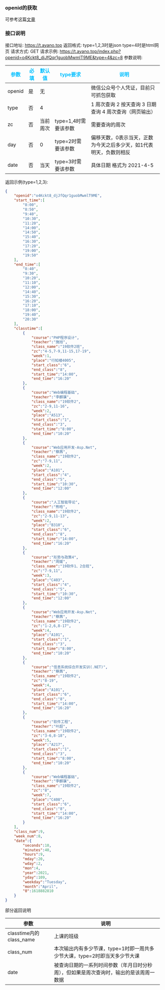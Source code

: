 ### openid的获取

可参考这篇[文章](https://blog.ayano.top/archives/485/)

### 接口说明

接口地址:
https://t.ayano.top
返回格式:
type=1,2,3时是json
type=4时是html网页
请求方式:
GET
请求示例:
https://t.ayano.top/index.php?openid=o4Kckt8_djJfQqr1guobMwmlT9ME&type=4&zc=8
参数说明:

|<font color=DeepSkyBlue>参数<font>|<font color=DeepSkyBlue>必填<font>|<font color=DeepSkyBlue>默认值<font>|<font color=DeepSkyBlue>type要求<font>|<font color=DeepSkyBlue>说明<font>|
|--|--|--|--|--|
|openid|是|无||微信公众号个人凭证，目前只可抓包获取|
|type|否|4||1 周次查询  2  按天查询  3 日期查询  4  周次查询（网页输出）|
|zc|否|当前周次|type=1,4时需要该参数|需要查询的周次|
|day|否|0|type=2时需要该参数|偏移天数，0表示当天，正数为今天之后多少天，如1代表明天，负数则相反|
|date|否|当天|type=3时需要该参数|具体日期   格式为   2021-4-5|

返回示例(type=1,2,3):

```json
{
    "openid":"o4Kckt8_djJfQqr1guobMwmlT9ME",
    "start_time":[
        "8:00",
        "8:50",
        "9:40",
        "10:30",
        "11:20",
        "14:00",
        "14:50",
        "15:40",
        "16:30",
        "17:20",
        "19:00",
        "19:50"
    ],
    "end_time":[
        "8:40",
        "9:30",
        "10:20",
        "11:10",
        "12:00",
        "14:40",
        "15:30",
        "16:20",
        "17:10",
        "18:00",
        "19:40",
        "20:30"
    ],
    "classtime":[
        {
            "course":"PHP程序设计",
            "teacher":"施旭",
            "class_name":"19软件2班",
            "zc":"4-5,7-9,11-15,17-19",
            "week":1,
            "place":"行知楼4005",
            "start_class":"6",
            "end_class":"8",
            "start_time":"14:00",
            "end_time":"16:20"
        },
        {
            "course":"Web编程基础",
            "teacher":"李麒骥",
            "class_name":"19软件2",
            "zc":"2-9,11-16",
            "week":2,
            "place":"A513",
            "start_class":"1",
            "end_class":"3",
            "start_time":"8:00",
            "end_time":"10:20"
        },
        {
            "course":"Web应用开发-Asp.Net",
            "teacher":"蔡茜",
            "class_name":"19软件2",
            "zc":"7-9,11",
            "week":2,
            "place":"A101",
            "start_class":"4",
            "end_class":"5",
            "start_time":"10:30",
            "end_time":"12:00"
        },
        {
            "course":"人工智能导论",
            "teacher":"熊晗",
            "class_name":"19软件2",
            "zc":"2-9,11-13",
            "week":2,
            "place":"B310",
            "start_class":"6",
            "end_class":"8",
            "start_time":"14:00",
            "end_time":"16:20"
        },
        {
            "course":"形势与政策4",
            "teacher":"周媛",
            "class_name":"19软件1、2合班",
            "zc":"7-9,11",
            "week":3,
            "place":"C403",
            "start_class":"4",
            "end_class":"5",
            "start_time":"10:30",
            "end_time":"12:00"
        },
        {
            "course":"Web应用开发-Asp.Net",
            "teacher":"蔡茜",
            "class_name":"19软件2",
            "zc":"1-2,6,8-17",
            "week":4,
            "place":"A101",
            "start_class":"1",
            "end_class":"3",
            "start_time":"8:00",
            "end_time":"10:20"
        },
        {
            "course":"信息系统综合开发实训(.NET)",
            "teacher":"蔡茜",
            "class_name":"19软件2",
            "zc":"8-19",
            "week":4,
            "place":"A101",
            "start_class":"6",
            "end_class":"8",
            "start_time":"14:00",
            "end_time":"16:20"
        },
        {
            "course":"软件工程",
            "teacher":"叶超",
            "class_name":"19软件2",
            "zc":"3-6,8-18",
            "week":5,
            "place":"A217",
            "start_class":"1",
            "end_class":"3",
            "start_time":"8:00",
            "end_time":"10:20"
        },
        {
            "course":"Web编程基础",
            "teacher":"李麒骥",
            "class_name":"19软件2",
            "zc":"8",
            "week":7,
            "place":"C408",
            "start_class":"6",
            "end_class":"8",
            "start_time":"14:00",
            "end_time":"16:20"
        }
    ],
    "class_num":9,
    "week_num":8,
    "date":{
        "seconds":10,
        "minutes":40,
        "hours":9,
        "mday":20,
        "wday":2,
        "mon":4,
        "year":2021,
        "yday":109,
        "weekday":"Tuesday",
        "month":"April",
        "0":1618882810
    }
}
```

部分返回说明

|参数|说明|
|--|--|
|classtime内的class_name|上课的班级|
|class_num|本次输出内有多少节课，type=1时即一周共多少节大课，type=2时即当天多少节大课|
|date|被查询日期的一系列时间参数（年月日时分秒周），但如果是周次查询时，输出的是该周周一数据|
